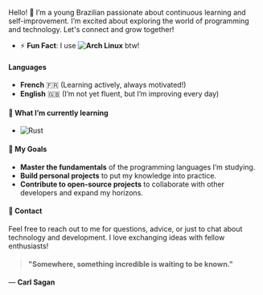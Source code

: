 
Hello! 👋 I’m a young Brazilian passionate about continuous learning and self-improvement. I’m excited about exploring the world of programming and technology. Let's connect and grow together!
- ⚡ **Fun Fact**: I use **![Arch Linux](https://img.shields.io/badge/-Arch_Linux-000000?style=flat&logo=arch-linux&logoColor=white)** btw!

#### Languages
- **French** 🇫🇷 (Learning actively, always motivated!)
- **English** 🇬🇧 (I’m not yet fluent, but I’m improving every day)
#### 🧠 What I’m currently learning
- ![Rust](https://img.shields.io/badge/-Rust-000000?style=flat&logo=rust&logoColor=white)
#### 🚀 My Goals
- **Master the fundamentals** of the programming languages I’m studying.
- **Build personal projects** to put my knowledge into practice.
- **Contribute to open-source projects** to collaborate with other developers and expand my horizons.
#### 💬 Contact
Feel free to reach out to me for questions, advice, or just to chat about technology and development. I love exchanging ideas with fellow enthusiasts!

> #### "Somewhere, something incredible is waiting to be known."  
— **Carl Sagan**
>
